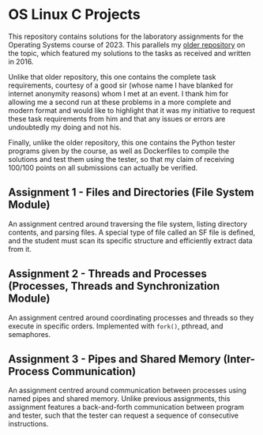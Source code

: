 # OS Linux C Projects
This repository contains solutions for the laboratory assignments for the Operating Systems course of 2023.
This parallels my [older repository](https://github.com/BrinzasVlad/OS-Linux-C-Projects) on the topic, which featured my solutions to the tasks as received and written in 2016.

Unlike that older repository, this one contains the complete task requirements, courtesy of a good sir (whose name I have blanked for internet anonymity reasons) whom I met at an event. I thank him for allowing me a second run at these problems in a more complete and modern format and would like to highlight that it was my initiative to request these task requirements from him and that any issues or errors are undoubtedly my doing and not his.

Finally, unlike the older repository, this one contains the Python tester programs given by the course, as well as Dockerfiles to compile the solutions and test them using the tester, so that my claim of receiving 100/100 points on all submissions can actually be verified.

## Assignment 1 - Files and Directories (File System Module)
An assignment centred around traversing the file system, listing directory contents, and parsing files.
A special type of file called an SF file is defined, and the student must scan its specific structure and efficiently extract data from it.

## Assignment 2 - Threads and Processes (Processes, Threads and Synchronization Module)
An assignment centred around coordinating processes and threads so they execute in specific orders.
Implemented with `fork()`, pthread, and semaphores.

## Assignment 3 - Pipes and Shared Memory (Inter-Process Communication)
An assignment centred around communication between processes using named pipes and shared memory.
Unlike previous assignments, this assignment features a back-and-forth communication between program and tester, such that the tester can request a sequence of consecutive instructions.